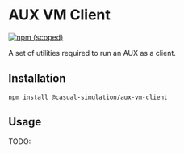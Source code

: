 # AUX VM Client

[![npm (scoped)](https://img.shields.io/npm/v/@casual-simulation/aux-vm-client.svg)](https://www.npmjs.com/package/@casual-simulation/aux-vm-client)

A set of utilities required to run an AUX as a client.

## Installation

```
npm install @casual-simulation/aux-vm-client
```

## Usage

TODO:
